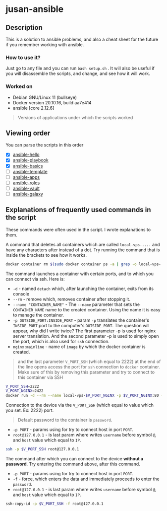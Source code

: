 # jusan-ansible
## Description
This is a solution to ansible problems, and also a cheat sheet for the future if you remember working with ansible.

### How to use it?
Just go to any file and you can run `bash setup.sh` .
It will also be useful if you will disassemble the scripts, and change, and see how it will work.

### Worked on
- Debian GNU/Linux 11 (bullseye) 
- Docker version 20.10.16, build aa7e414
- ansible [core 2.12.6]
> Versions of applications under which the scripts worked

## Viewing order
You can parse the scripts in this order
- [x] [ansible-hello](ansible-hello)
- [x] [ansible-playbook](ansible-playbook)
- [x] [ansible-basics](ansible-basics)
- [ ] [ansible-template](ansible-template)
- [ ] [ansible-apps](ansible-apps)
- [ ] [ansible-roles](ansible-roles)
- [ ] [ansible-vault](ansible-vault)
- [ ] [ansible-galaxy](ansible-galaxy)

## Explanations of frequently used commands in the script
These commands were often used in the script. I wrote explanations to them.

A command that deletes all containers which are called `local-vps-....` and have any characters after instead of a dot. Try running the command that is inside the brackets to see how it works.
```bash
docker container rm $(sudo docker container ps -a | grep -o local-vps-....) -f
```

The command launches a container with certain ports, and to which you can connect via ssh. Here is:
- `-d` - named `detach` which, after launching the container, exits from its console
- `--rm` - remove which, removes container after stopping it.
- `--name "CONTAINER_NAME"` - The `--name` parameter that sets the `CONTAINER_NAME` name to the created container. Using the name it is easy to manage the container. 
- `-p OUTSIDE_PORT:INSIDE_PORT` -  param `-p` translates the container's `INSIDE_PORT` port to the computer's `OUTSIDE_PORT`. The question will appear, why did I write twice? The first parameter -p is used for nginx server translation. And the second parameter -p is used to simply open the port, which is also used for `ssh` connection.
- `nginx:mainline` - name of `image` by which the docker container is created.
> and the last parameter `V_PORT_SSH` (which equal to 2222) at the end of the line opens access the port for `ssh` connection to `docker` container. Make sure of this by removing this parameter and try to connect to this container via SSH
```bash
V_PORT_SSH=2222
V_PORT_NGINX=2422
docker run -d --rm --name local-vps-$V_PORT_NGINX -p $V_PORT_NGINX:80 -p $V_PORT_SSH:$V_PORT_SSH nginx:mainline $V_PORT_SSH
```

Connection to the device via the `V_PORT_SSH` (which equal to value which you set. Ex: 2222) port.
> Default password to the container is `password`.
- `-p PORT` - params using for try to connect host in port `PORT`.
- `root@127.0.0.1` - is last param where writes `username` before symbol `@`, and `host` value which equal to `IP`.
```bash
ssh -p $V_PORT_SSH root@127.0.0.1
```

The command after which you can connect to the device **without a password**. Try entering the command above, after this command.
- `-p PORT` - params using for try to connect host in port `PORT`.
- `-f` - force, which enters the data and immediately proceeds to enter the `password`.
- `root@127.0.0.1` - is last param where writes `username` before symbol `@`, and `host` value which equal to `IP`.
```bash
ssh-copy-id -p $V_PORT_SSH -f root@127.0.0.1
```